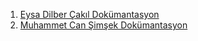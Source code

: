 1. [Eysa Dilber Çakıl Dokümantasyon](https://app.gitbook.com/invite/Ty2rgeXwK1XgQmPz58ZU/Qz0iwzhgVxhdame5c44F)
2. [Muhammet Can Şimşek Dokümantasyon](https://app.gitbook.com/invite/JIsWcl3WBokLWKPD1Ghe/9Z1b90nmrq2NqDLZCyl5)
